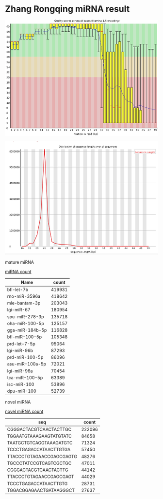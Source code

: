 # Zhang Rongqing miRNA result

![quality](result_191226_zhangrongqing/a1_quality.png)

![length](result_191226_zhangrongqing/a2_length.png)

mature miRNA

[miRNA count](result_191226_zhangrongqing/miRNA.count.txt)

| Name| count|
|-| -|
bfl-let-7b|419931|
rno-miR-3596a|418642|
mle-bantam-3p|203043|
lgi-miR-67|180954|
spu-miR-278-3p|135718|
oha-miR-100-5p|125157|
gga-miR-184b-5p|116828|
bfl-miR-100-5p|105348|
prd-let-7-5p|95064|
lgi-miR-96b|87293|
prd-miR-100-5p|86096|
asu-miR-100a-5p|72021|
lgi-miR-96a|70454|
tca-miR-100-5p|63389|
isc-miR-100|53896|
dpu-miR-100|52739|

novel miRNA

[novel miRNA count](result_191226_zhangrongqing/new.miRNA.sum.sort.txt)

| seq| count|
|-| -|
|CGGGACTACGTCAACTACTTGC|222096|
|TGGAATGTAAAGAAGTATGTATC|84658|
|TAATGCTGTCAGGTAAAGATGTC|71324|
|TCCCTGAGACCATAACTTGTGA|57450|
|TTACCCTGTAGAACCGAGCGAGTG|48276|
|TGCCCTATCCGTCAGTCGCTGC|47011|
|CGGGACTACGTCAACTACTTG|44142|
|TTACCCTGTAGAACCGAGCGAGT|44029|
|TCCCTGAGACCATAACTTGTG|28731|
|TGGACGGAGAACTGATAAGGGCT|27637|

